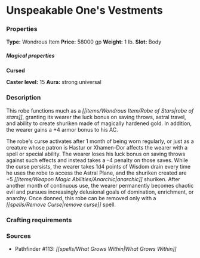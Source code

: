 ﻿---
Title: "Unspeakable One's Vestments"
Type: "Wondrous Item"
Price: "58000 gp"
Weight: "1 lb."
Slot: "Body"
Cursed: "True"
Caster level: "15"
Aura: "strong universal"
Description: |
  "This robe functions much as a _robe of stars_, granting its wearer the luck bonus on saving throws, astral travel, and ability to create shuriken made of magically hardened gold. In addition, the wearer gains a +4 armor bonus to his AC.
  The robe's curse activates after 1 month of being worn regularly, or just as a creature whose patron is Hastur or Xhamen-Dor affects the wearer with a spell or special ability. The wearer loses his luck bonus on saving throws against such effects and instead takes a –4 penalty on those saves. While the curse persists, the wearer takes 1d4 points of Wisdom drain every time he uses the robe to access the Astral Plane, and the shuriken created are _+5 anarchic shuriken_. After another month of continuous use, the wearer permanently becomes chaotic evil and pursues increasingly delusional goals of domination, enrichment, or anarchy. Once donned, this robe can be removed only with a _remove curse_ spell."
Sources: "['Pathfinder #113: What Grows Within']"
---

# Unspeakable One's Vestments

### Properties

**Type:** Wondrous Item **Price:** 58000 gp **Weight:** 1 lb. **Slot:** Body

##### Magical properties

**Cursed**

**Caster level:** 15 **Aura:** strong universal

### Description

This robe functions much as a _[[items/Wondrous Item/Robe of Stars|robe of stars]]_, granting its wearer the luck bonus on saving throws, astral travel, and ability to create shuriken made of magically hardened gold. In addition, the wearer gains a +4 armor bonus to his AC.

The robe's curse activates after 1 month of being worn regularly, or just as a creature whose patron is Hastur or Xhamen-Dor affects the wearer with a spell or special ability. The wearer loses his luck bonus on saving throws against such effects and instead takes a –4 penalty on those saves. While the curse persists, the wearer takes 1d4 points of Wisdom drain every time he uses the robe to access the Astral Plane, and the shuriken created are +5 _[[items/Weapon Magic Abilities/Anarchic|anarchic]]_ shuriken. After another month of continuous use, the wearer permanently becomes chaotic evil and pursues increasingly delusional goals of domination, enrichment, or anarchy. Once donned, this robe can be removed only with a _[[spells/Remove Curse|remove curse]]_ spell.

### Crafting requirements

### Sources

* Pathfinder #113: _[[spells/What Grows Within|What Grows Within]]_